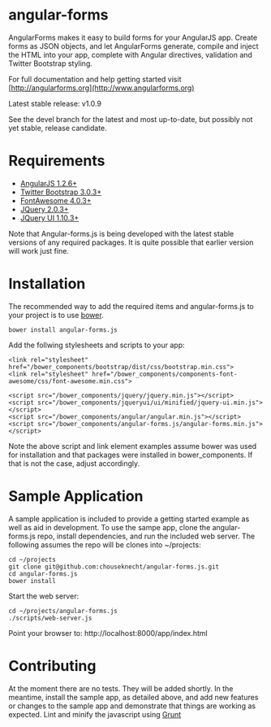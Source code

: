 angular-forms
=============

AngularForms makes it easy to build forms for your AngularJS app. Create forms as JSON objects, and let AngularForms generate, compile and inject 
the HTML into your app, complete with Angular directives, validation and Twitter Bootstrap styling.

For full documentation and help getting started visit [http://angularforms.org](http://www.angularforms.org)

Latest stable release: v1.0.9 

See the devel branch for the latest and most up-to-date, but possibly not yet stable, release candidate. 


Requirements
============

* [AngularJS 1.2.6+](http://www.angularjs.org)
* [Twitter Bootstrap 3.0.3+](http://www.getbootstrap.com)
* [FontAwesome 4.0.3+](http://www.fontawesome.io) 
* [JQuery 2.0.3+](http://www.jqueryui.com)
* [JQuery UI 1.10.3+](http://www.jqueryui.com)

Note that Angular-forms.js is being developed with the latest stable versions of any required packages. It is quite possible that earlier version will work just fine.

Installation
============

The recommended way to add the required items and angular-forms.js to your project is to use [bower](http://www.bower.io).

    bower install angular-forms.js
    
Add the follwing stylesheets and scripts to your app: 

    <link rel="stylesheet" href="/bower_components/bootstrap/dist/css/bootstrap.min.css">
    <link rel="stylesheet" href="/bower_components/components-font-awesome/css/font-awesome.min.css"> 

    <script src="/bower_components/jquery/jquery.min.js"></script>
    <script src="/bower_components/jqueryui/ui/minified/jquery-ui.min.js"></script>
    <script src="/bower_components/angular/angular.min.js"></script> 
    <script src="/bower_components/angular-forms.js/angular-forms.min.js"></script>

Note the above script and link element examples assume bower was used for installation and that packages were installed in bower_components. If that is not the case, adjust accordingly. 

Sample Application
================== 

A sample application is included to provide a getting started example as well as aid in development. To use the sampe app, clone the angular-forms.js repo, install dependencies, and run the included web server. The following assumes the repo will be clones into ~/projects:

    cd ~/projects
    git clone git@github.com:chouseknecht/angular-forms.js.git  
    cd angular-forms.js 
    bower install

Start the web server:

    cd ~/projects/angular-forms.js
    ./scripts/web-server.js

Point your browser to: http://localhost:8000/app/index.html

Contributing
============

At the moment there are no tests. They will be added shortly. In the meantime, install the sample app, as detailed above, and add new features or changes to the sample app and demonstrate that things are working as expected. Lint and minify the javascript using [Grunt](http://gruntjs.com)
    
